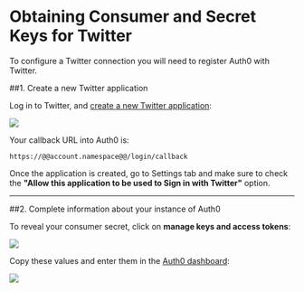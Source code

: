 # Obtaining Consumer and Secret Keys for Twitter

To configure a Twitter connection you will need to register Auth0 with Twitter.

##1. Create a new Twitter application

Log in to Twitter, and [create a new Twitter application](https://apps.twitter.com/app/new):

![](@@env.MEDIA_URL@@/articles/connections/twitter/twitter-api-1.png)

Your callback URL into Auth0 is:

	https://@@account.namespace@@/login/callback

Once the application is created, go to Settings tab and make sure to check the __"Allow this application to be used to Sign in with Twitter"__ option.

---

##2. Complete information about your instance of Auth0

To reveal your consumer secret, click on **manage keys and access tokens**:

![](@@env.MEDIA_URL@@/articles/connections/twitter/twitter-api-2.png)

Copy these values and enter them in the [Auth0 dashboard](https://manage.auth0.com/#/connections/social):

![](@@env.MEDIA_URL@@/articles/connections/twitter/twitter-api-3.png)
